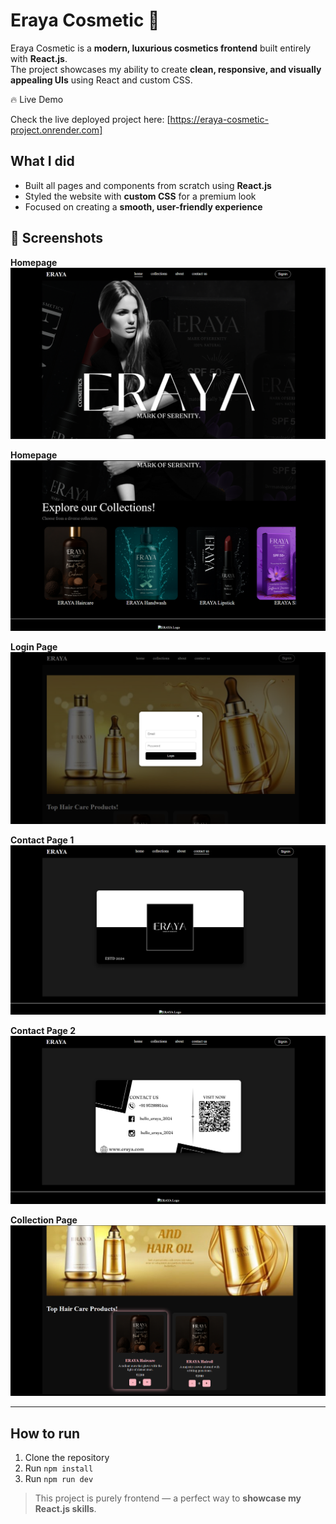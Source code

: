 # Eraya Cosmetic 💄

Eraya Cosmetic is a **modern, luxurious cosmetics frontend** built entirely with **React.js**.  
The project showcases my ability to create **clean, responsive, and visually appealing UIs** using React and custom CSS.  

🔥 Live Demo

Check the live deployed project here:
[https://eraya-cosmetic-project.onrender.com]

## What I did
- Built all pages and components from scratch using **React.js**  
- Styled the website with **custom CSS** for a premium look  
- Focused on creating a **smooth, user-friendly experience**

## 📸 Screenshots

**Homepage**  
![Homepage](src/assets/homepage.png)

**Homepage**  
![Homepage](src/assets/homepage2.png)

**Login Page**  
![Homepage](src/assets/loginPage.png)

**Contact Page 1**
![Login Pge](src/assets/contactPage1.png)

**Contact Page 2**
![Login Pge](src/assets/contactPage2.png)

**Collection Page**
![Login Pge](src/assets/collectionPage.png)


---


## How to run
1. Clone the repository  
2. Run `npm install`  
3. Run `npm run dev`  

> This project is purely frontend — a perfect way to **showcase my React.js skills**.
